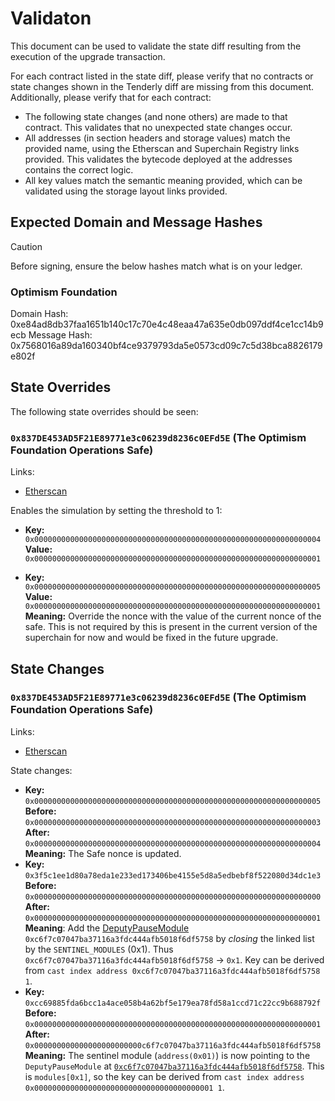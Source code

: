 # Validaton

This document can be used to validate the state diff resulting from the execution of the upgrade
transaction.

For each contract listed in the state diff, please verify that no contracts or state changes shown in the Tenderly diff are missing from this document. Additionally, please verify that for each contract:

- The following state changes (and none others) are made to that contract. This validates that no unexpected state changes occur.
- All addresses (in section headers and storage values) match the provided name, using the Etherscan and Superchain Registry links provided. This validates the bytecode deployed at the addresses contains the correct logic.
- All key values match the semantic meaning provided, which can be validated using the storage layout links provided.

## Expected Domain and Message Hashes

> [!CAUTION]
> Before signing, ensure the below hashes match what is on your ledger.
>
> ### Optimism Foundation
>
> Domain Hash: 0xe84ad8db37faa1651b140c17c70e4c48eaa47a635e0db097ddf4ce1cc14b9ecb
> Message Hash: 0x7568016a89da160340bf4ce9379793da5e0573cd09c7c5d38bca8826179e802f

## State Overrides

The following state overrides should be seen:

### `0x837DE453AD5F21E89771e3c06239d8236c0EFd5E` (The Optimism Foundation Operations Safe)

Links:

- [Etherscan](https://sepolia.etherscan.io/address/0x837DE453AD5F21E89771e3c06239d8236c0EFd5E)

Enables the simulation by setting the threshold to 1:

- **Key:** `0x0000000000000000000000000000000000000000000000000000000000000004` <br/>
  **Value:** `0x0000000000000000000000000000000000000000000000000000000000000001`

- **Key:** `0x0000000000000000000000000000000000000000000000000000000000000005` <br/>
  **Value:** `0x0000000000000000000000000000000000000000000000000000000000000001`<br/>
  **Meaning:** Override the nonce with the value of the current nonce of the safe. This is not required by this is present in the current version of the superchain for now and would be fixed in the future upgrade.

## State Changes

### `0x837DE453AD5F21E89771e3c06239d8236c0EFd5E` (The Optimism Foundation Operations Safe)

Links:

- [Etherscan](https://sepolia.etherscan.io/address/0x837DE453AD5F21E89771e3c06239d8236c0EFd5E)

State changes:

- **Key:** `0x0000000000000000000000000000000000000000000000000000000000000005` <br/>
  **Before:** `0x0000000000000000000000000000000000000000000000000000000000000003`<br/>
  **After:** `0x0000000000000000000000000000000000000000000000000000000000000004`<br/>
  **Meaning:** The Safe nonce is updated.
- **Key:** `0x3f5c1ee1d80a78eda1e233ed173406be4155e5d8a5edbebf8f522080d34dc1e3` <br/>
  **Before:** `0x0000000000000000000000000000000000000000000000000000000000000000`<br/>
  **After:** `0x0000000000000000000000000000000000000000000000000000000000000001`<br/>
  **Meaning**: Add the [DeputyPauseModule](https://sepolia.etherscan.io/address/0xc6f7c07047ba37116a3fdc444afb5018f6df5758#code) `0xc6f7c07047ba37116a3fdc444afb5018f6df5758` by _closing_ the linked list by the `SENTINEL_MODULES` (0x1). Thus `0xc6f7c07047ba37116a3fdc444afb5018f6df5758` -> `0x1`. Key can be derived from `cast index address 0xc6f7c07047ba37116a3fdc444afb5018f6df5758 1`.
- **Key:** `0xcc69885fda6bcc1a4ace058b4a62bf5e179ea78fd58a1ccd71c22cc9b688792f` <br/>
  **Before:** `0x0000000000000000000000000000000000000000000000000000000000000001`<br/>
  **After:** `0x000000000000000000000000c6f7c07047ba37116a3fdc444afb5018f6df5758`<br/>
  **Meaning:** The sentinel module (`address(0x01)`) is now pointing to the `DeputyPauseModule` at [`0xc6f7c07047ba37116a3fdc444afb5018f6df5758`](https://sepolia.etherscan.io/address/0xc6f7c07047ba37116a3fdc444afb5018f6df5758). This is `modules[0x1]`, so the key can be derived from `cast index address 0x0000000000000000000000000000000000000001 1`.
